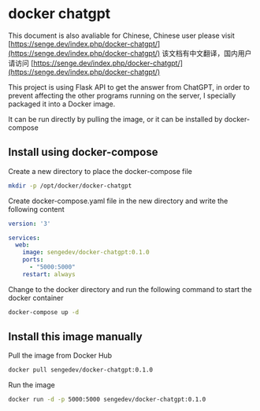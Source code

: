 # docker chatgpt

This document is also avaliable for Chinese, Chinese user please visit [https://senge.dev/index.php/docker-chatgpt/](https://senge.dev/index.php/docker-chatgpt/)
该文档有中文翻译，国内用户请访问 [https://senge.dev/index.php/docker-chatgpt/](https://senge.dev/index.php/docker-chatgpt/)

This project is using Flask API to get the answer from ChatGPT, in order to prevent affecting the other programs running on the server, I specially packaged it into a Docker image.

It can be run directly by pulling the image, or it can be installed by docker-compose

## Install using docker-compose

Create a new directory to place the docker-compose file

```bash
mkdir -p /opt/docker/docker-chatgpt
```

Create docker-compose.yaml file in the new directory and write the following content

```yaml
version: '3'

services:
  web:
    image: sengedev/docker-chatgpt:0.1.0
    ports:
      - "5000:5000"
    restart: always
```

Change to the docker directory and run the following command to start the docker container

```bash
docker-compose up -d
```

## Install this image manually

Pull the image from Docker Hub

```bash
docker pull sengedev/docker-chatgpt:0.1.0
```

Run the image

```bash
docker run -d -p 5000:5000 sengedev/docker-chatgpt:0.1.0
```